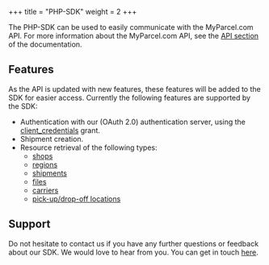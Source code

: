 +++
title = "PHP-SDK"
weight = 2
+++

The PHP-SDK can be used to easily communicate with the MyParcel.com API. For more information about the MyParcel.com API, see the [API section](/api) of the documentation.

## Features
As the API is updated with new features, these features will be added to the SDK for easier access. Currently the following features are supported by the SDK:

- Authentication with our (OAuth 2.0) authentication server, using the [client_credentials](https://tools.ietf.org/html/rfc6749#section-4.4) grant.
- Shipment creation.
- Resource retrieval of the following types:
  - [shops](/api/resources/shops)
  - [regions](/api/resources/regions)
  - [shipments](/api/resources/shipments)
  - [files](/api/resources/files)
  - [carriers](/api/resources/carriers)
  - [pick-up/drop-off locations](/api/resources/pudolocations)

## Support
Do not hesitate to contact us if you have any further questions or feedback about our SDK. We would love to hear from you. You can get in touch [here](https://myparcel.com/contact).
